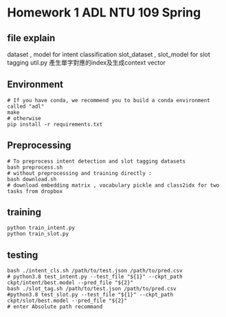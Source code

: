 # Homework 1 ADL NTU 109 Spring

## file explain
dataset , model for  intent classification
slot_dataset , slot_model for  slot tagging
util.py 產生單字對應的index及生成context vector

## Environment
```shell
# If you have conda, we recommend you to build a conda environment called "adl"
make
# otherwise
pip install -r requirements.txt
```

## Preprocessing
```shell
# To preprocess intent detection and slot tagging datasets
bash preprocess.sh
# without preprocessing and training directly :
bash download.sh
# download embedding matrix , vocabulary pickle and class2idx for two tasks from dropbox
```

## training
```shell
python train_intent.py
python train_slot.py
```
## testing 
```shell
bash ./intent_cls.sh /path/to/test.json /path/to/pred.csv
# python3.8 test_intent.py --test_file "${1}" --ckpt_path ckpt/intent/best.model --pred_file "${2}"
bash ./slot_tag.sh /path/to/test.json /path/to/pred.csv
#python3.8 test_slot.py --test_file "${1}" --ckpt_path ckpt/slot/best.model --pred_file "${2}"
# enter Absolute path recommand
```
